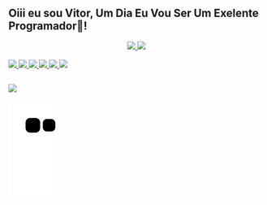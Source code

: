 
## Oiii eu sou Vitor, Um Dia Eu Vou Ser Um Exelente Programador🤩!
<div align="center">
  <a href="https://github.com/VitorSam0w0">
  <img height="180em" src="https://github-readme-stats.vercel.app/api?username=VitorSam0w0&show_icons=true&theme=dark&include_all_commits=true&count_private=true"/>
  <img height="180em" src="https://github-readme-stats.vercel.app/api/top-langs/?username=VitorSam0w0&layout=compact&langs_count=7&theme=dark"/>
</div>
<div style="display: inline_block"><br>
   <img src="https://img.icons8.com/nolan/70/java-coffee-cup-logo.png" /> <img src="https://img.icons8.com/bubbles/70/pixel-cat.png" /> 
  <img src="https://img.icons8.com/bubbles/70/bright-moon.png" /> <img src="https://img.icons8.com/bubbles/70/kawaii-pizza.png" /> 
  <img src="https://img.icons8.com/bubbles/70/pokemon.png" /> <img src="https://img.icons8.com/bubbles/70/mana.png" />
</div>
  
  ##
 
<div> 
  <a href="https://instagram.com/vsvitorsam?igshid=YmMyMTA2M2Y=" target="_blank"><img src="https://img.shields.io/badge/-Instagram-%23E4405F?style=for-the-badge&logo=instagram&logoColor=white" target="_blank"></a>
  
  ![Snake animation](https://github.com/VitorSam0w0/VitorSam0w0/blob/output/github-contribution-grid-snake.svg)
 
</div>
